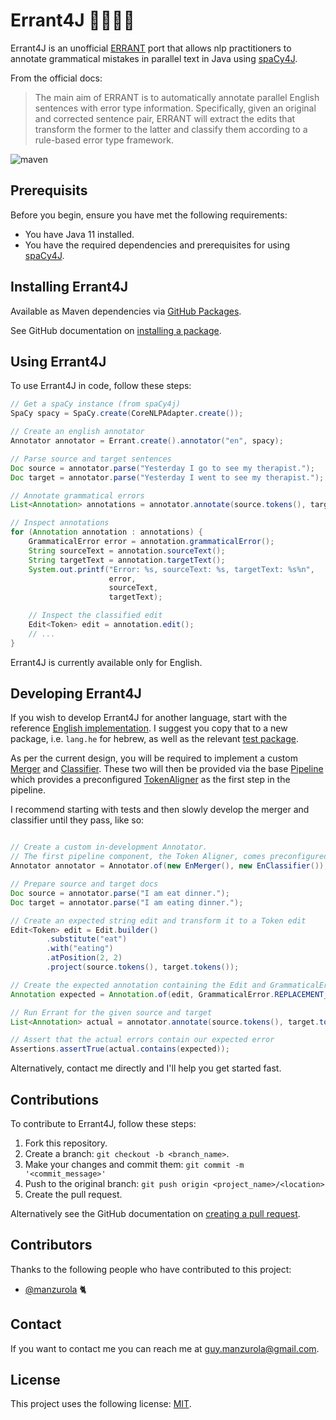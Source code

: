 # Errant4J 🧑🏻‍🏫📝

Errant4J is an unofficial [ERRANT](https://github.com/chrisjbryant/errant) port that allows nlp practitioners to annotate grammatical mistakes in parallel text in Java using [spaCy4J](https://github.com/manzurola/spacy4j).

From the official docs:
> The main aim of ERRANT is to automatically annotate parallel English sentences with error type information. Specifically, given an original and corrected sentence pair, ERRANT will extract the edits that transform the former to the latter and classify them according to a rule-based error type framework.

![maven](https://github.com/manzurola/errant4j/actions/workflows/maven.yml/badge.svg)

## Prerequisits

Before you begin, ensure you have met the following requirements:

* You have Java 11 installed.
* You have the required dependencies and prerequisites for using [spaCy4J](https://github.com/manzurola/spacy4j).

## Installing Errant4J

Available as Maven dependencies via [GitHub Packages](https://github.com/manzurola/errant4j/packages).

See GitHub documentation on [installing a package](https://docs.github.com/en/packages/working-with-a-github-packages-registry/working-with-the-apache-maven-registry#installing-a-package).

## Using Errant4J

To use Errant4J in code, follow these steps:

```java
// Get a spaCy instance (from spaCy4j)
SpaCy spacy = SpaCy.create(CoreNLPAdapter.create());

// Create an english annotator
Annotator annotator = Errant.create().annotator("en", spacy);

// Parse source and target sentences
Doc source = annotator.parse("Yesterday I go to see my therapist.");
Doc target = annotator.parse("Yesterday I went to see my therapist.");

// Annotate grammatical errors
List<Annotation> annotations = annotator.annotate(source.tokens(), target.tokens());

// Inspect annotations
for (Annotation annotation : annotations) {
    GrammaticalError error = annotation.grammaticalError();
    String sourceText = annotation.sourceText();
    String targetText = annotation.targetText();
    System.out.printf("Error: %s, sourceText: %s, targetText: %s%n",
                      error,
                      sourceText,
                      targetText);

    // Inspect the classified edit
    Edit<Token> edit = annotation.edit();
    // ...
}
```

Errant4J is currently available only for English.

## Developing Errant4J

If you wish to develop Errant4J for another language, start with the reference [English implementation](https://github.com/manzurola/errant4j/tree/main/src/main/java/com/github/manzurola/errant4j/lang/en).
I suggest you copy that to a new package, i.e. `lang.he` for hebrew, as well as the relevant [test package](https://github.com/manzurola/errant4j/tree/main/src/test/java/io/languagetoys/errant4j/lang/en).

As per the current design, you will be required to implement a custom [Merger](https://github.com/manzurola/errant4j/blob/21139f09d0f53a3f91a995b07df3ef9870e4646d/src/main/java/io/languagetoys/errant4j/core/merge/Merger.java) and [Classifier](https://github.com/languagetoys/errant4j/blob/21139f09d0f53a3f91a995b07df3ef9870e4646d/src/main/java/io/languagetoys/errant4j/core/classify/Classifier.java). 
These two will then be provided via the base [Pipeline](https://github.com/manzurola/errant4j/blob/main/src/main/java/com/github/manzurola/errant4j/core/Pipeline.java) which provides a preconfigured [TokenAligner](https://github.com/manzurola/errant4j/blob/main/src/main/java/com/github/manzurola/errant4j/core/align/TokenAligner.java) as the first step in the pipeline.

I recommend starting with tests and then slowly develop the merger and classifier until they pass, like so:
```java

// Create a custom in-development Annotator.
// The first pipeline component, the Token Aligner, comes preconfigured in the created Annotator.
Annotator annotator = Annotator.of(new EnMerger(), new EnClassifier());

// Prepare source and target docs
Doc source = annotator.parse("I am eat dinner.");
Doc target = annotator.parse("I am eating dinner.");

// Create an expected string edit and transform it to a Token edit 
Edit<Token> edit = Edit.builder()
        .substitute("eat")
        .with("eating")
        .atPosition(2, 2)
        .project(source.tokens(), target.tokens());

// Create the expected annotation containing the Edit and GrammaticalError
Annotation expected = Annotation.of(edit, GrammaticalError.REPLACEMENT_VERB_FORM);

// Run Errant for the given source and target
List<Annotation> actual = annotator.annotate(source.tokens(), target.tokens());

// Assert that the actual errors contain our expected error
Assertions.assertTrue(actual.contains(expected));

```

Alternatively, contact me directly and I'll help you get started fast.


## Contributions

To contribute to Errant4J, follow these steps:

1. Fork this repository.
2. Create a branch: `git checkout -b <branch_name>`.
3. Make your changes and commit them: `git commit -m '<commit_message>'`
4. Push to the original branch: `git push origin <project_name>/<location>`
5. Create the pull request.

Alternatively see the GitHub documentation on [creating a pull request](https://docs.github.com/en/github/collaborating-with-pull-requests/proposing-changes-to-your-work-with-pull-requests/creating-a-pull-request).

        
## Contributors
        
Thanks to the following people who have contributed to this project:
        
* [@manzurola](https://github.com/manzurola) 🐈        

## Contact

If you want to contact me you can reach me at [guy.manzurola@gmail.com](guy.manzurola@gmail.com).

## License
        
This project uses the following license: [MIT](https://github.com/manzurola/errant4j/blob/main/LICENSE).
